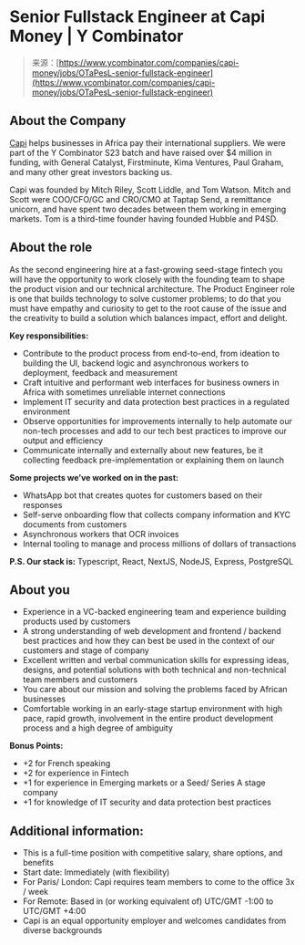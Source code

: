<!--yml
category: 未分类
date: 2024-05-29 12:47:02
-->

# Senior Fullstack Engineer at Capi Money | Y Combinator

> 来源：[https://www.ycombinator.com/companies/capi-money/jobs/OTaPesL-senior-fullstack-engineer](https://www.ycombinator.com/companies/capi-money/jobs/OTaPesL-senior-fullstack-engineer)

## About the Company

[Capi](https://www.notion.so/6e0e56828837480cbc97df1554c58714?pvs=21) helps businesses in Africa pay their international suppliers. We were part of the Y Combinator S23 batch and have raised over $4 million in funding, with General Catalyst, Firstminute, Kima Ventures, Paul Graham, and many other great investors backing us.

Capi was founded by Mitch Riley, Scott Liddle, and Tom Watson. Mitch and Scott were COO/CFO/GC and CRO/CMO at Taptap Send, a remittance unicorn, and have spent two decades between them working in emerging markets. Tom is a third-time founder having founded Hubble and P4SD.

## About the role

As the second engineering hire at a fast-growing seed-stage fintech you will have the opportunity to work closely with the founding team to shape the product vision and our technical architecture. The Product Engineer role is one that builds technology to solve customer problems; to do that you must have empathy and curiosity to get to the root cause of the issue and the creativity to build a solution which balances impact, effort and delight.

**Key responsibilities:**

*   Contribute to the product process from end-to-end, from ideation to building the UI, backend logic and asynchronous workers to deployment, feedback and measurement
*   Craft intuitive and performant web interfaces for business owners in Africa with sometimes unreliable internet connections
*   Implement IT security and data protection best practices in a regulated environment
*   Observe opportunities for improvements internally to help automate our non-tech processes and add to our tech best practices to improve our output and efficiency
*   Communicate internally and externally about new features, be it collecting feedback pre-implementation or explaining them on launch

**Some projects we’ve worked on in the past:**

*   WhatsApp bot that creates quotes for customers based on their responses
*   Self-serve onboarding flow that collects company information and KYC documents from customers
*   Asynchronous workers that OCR invoices
*   Internal tooling to manage and process millions of dollars of transactions

**P.S. Our stack is:** Typescript, React, NextJS, NodeJS, Express, PostgreSQL

## About you

*   Experience in a VC-backed engineering team and experience building products used by customers
*   A strong understanding of web development and frontend / backend best practices and how they can best be used in the context of our customers and stage of company
*   Excellent written and verbal communication skills for expressing ideas, designs, and potential solutions with both technical and non-technical team members and customers
*   You care about our mission and solving the problems faced by African businesses
*   Comfortable working in an early-stage startup environment with high pace, rapid growth, involvement in the entire product development process and a high degree of ambiguity

**Bonus Points:**

*   +2 for French speaking
*   +2 for experience in Fintech
*   +1 for experience in Emerging markets or a Seed/ Series A stage company
*   +1 for knowledge of IT security and data protection best practices

## Additional information:

*   This is a full-time position with competitive salary, share options, and benefits
*   Start date: Immediately (with flexibility)
*   For Paris/ London: Capi requires team members to come to the office 3x / week
*   For Remote: Based in (or working equivalent of) UTC/GMT -1:00 to UTC/GMT +4:00
*   Capi is an equal opportunity employer and welcomes candidates from diverse backgrounds